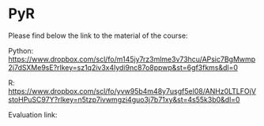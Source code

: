 # PyR

Please find below the link to the material of the course:

Python:
https://www.dropbox.com/scl/fo/m145jy7rz3mlme3v73hcu/APsic7BgMwmp2j7dSXMe9sE?rlkey=sz1q2iv3x4lydi9nc87o8ppwp&st=6gf3fkms&dl=0


R:
https://www.dropbox.com/scl/fo/yvw95b4m48y7usgf5el08/ANHz0LTLFOjVstoHPuSC97Y?rlkey=n5tzp7ivwmgzi4guo3j7b71xy&st=4s55k3b0&dl=0

Evaluation link:
